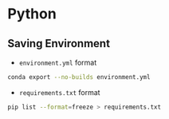 # Python

## Saving Environment
* ```environment.yml``` format
```bash
conda export --no-builds environment.yml
```

* ```requirements.txt``` format
```bash
pip list --format=freeze > requirements.txt
```
